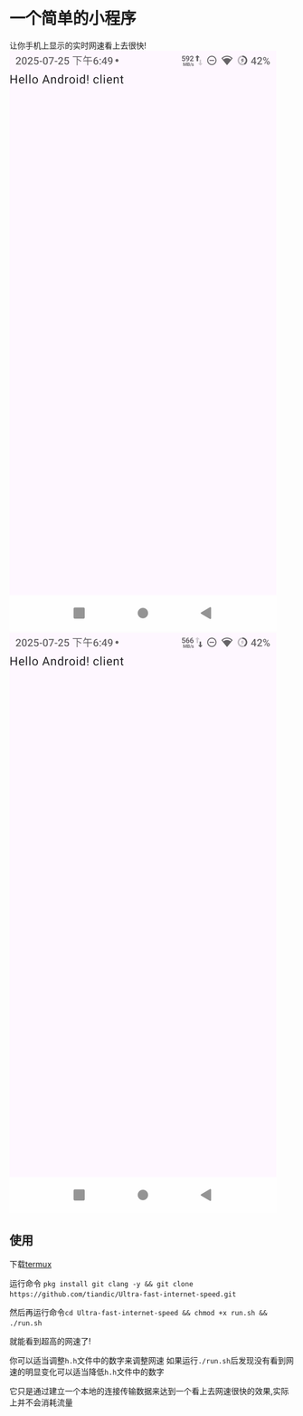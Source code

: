 <!--
 * @encode: utf-8
 * @Date: 2025-07-25 18:50:56
 * @LastEditTime: 2025-07-25 19:39:08
 * @FilePath: /Ultra-fast internet speed/README.md
-->
# 一个简单的小程序
让你手机上显示的实时网速看上去很快!
![示例图片](./Screenshot_20250725-184911021.jpg)
![示例图片](./Screenshot_20250725-184921243.jpg)

## 使用
下载[termux](https://github.com/termux/termux-app/releases/)

运行命令 `pkg install git clang -y && git clone https://github.com/tiandic/Ultra-fast-internet-speed.git`

然后再运行命令`cd Ultra-fast-internet-speed && chmod +x run.sh && ./run.sh`

就能看到超高的网速了!

你可以适当调整`h.h`文件中的数字来调整网速
如果运行`./run.sh`后发现没有看到网速的明显变化可以适当降低`h.h`文件中的数字

它只是通过建立一个本地的连接传输数据来达到一个看上去网速很快的效果,实际上并不会消耗流量